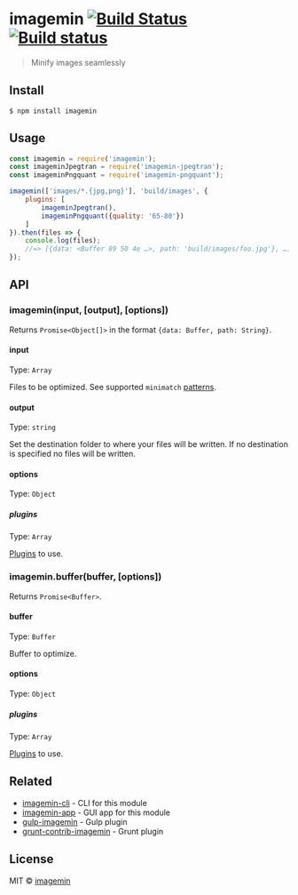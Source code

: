 # imagemin [![Build Status](https://travis-ci.org/imagemin/imagemin.svg?branch=master)](https://travis-ci.org/imagemin/imagemin) [![Build status](https://ci.appveyor.com/api/projects/status/wlnem7wef63k4n1t?svg=true)](https://ci.appveyor.com/project/ShinnosukeWatanabe/imagemin)

> Minify images seamlessly


## Install

```
$ npm install imagemin
```


## Usage

```js
const imagemin = require('imagemin');
const imageminJpegtran = require('imagemin-jpegtran');
const imageminPngquant = require('imagemin-pngquant');

imagemin(['images/*.{jpg,png}'], 'build/images', {
	plugins: [
		imageminJpegtran(),
		imageminPngquant({quality: '65-80'})
	]
}).then(files => {
	console.log(files);
	//=> [{data: <Buffer 89 50 4e …>, path: 'build/images/foo.jpg'}, …]
});
```


## API

### imagemin(input, [output], [options])

Returns `Promise<Object[]>` in the format `{data: Buffer, path: String}`.

#### input

Type: `Array`

Files to be optimized. See supported `minimatch` [patterns](https://github.com/isaacs/minimatch#usage).

#### output

Type: `string`

Set the destination folder to where your files will be written. If no destination is specified no files will be written.

#### options

Type: `Object`

##### plugins

Type: `Array`

[Plugins](https://www.npmjs.com/browse/keyword/imageminplugin) to use.

### imagemin.buffer(buffer, [options])

Returns `Promise<Buffer>`.

#### buffer

Type: `Buffer`

Buffer to optimize.

#### options

Type: `Object`

##### plugins

Type: `Array`

[Plugins](https://www.npmjs.com/browse/keyword/imageminplugin) to use.


## Related

- [imagemin-cli](https://github.com/imagemin/imagemin-cli) - CLI for this module
- [imagemin-app](https://github.com/imagemin/imagemin-app) - GUI app for this module
- [gulp-imagemin](https://github.com/sindresorhus/gulp-imagemin) - Gulp plugin
- [grunt-contrib-imagemin](https://github.com/gruntjs/grunt-contrib-imagemin) - Grunt plugin


## License

MIT © [imagemin](https://github.com/imagemin)
